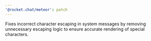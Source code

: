 ```yaml
---
'@rocket.chat/meteor': patch
---
```


Fixes incorrect character escaping in system messages by removing unnecessary escaping logic to ensure accurate rendering of special characters.
